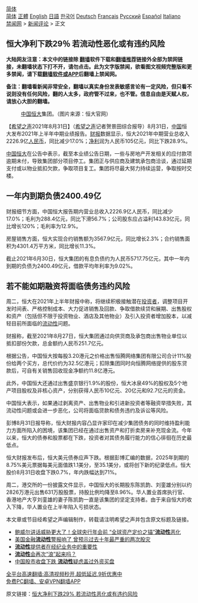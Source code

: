  <!-- 面包屑导航 --> <div class="breadcrumb"><!-- GTranslate: https://gtranslate.io/ -->  <div class="switcher notranslate">  <div class="selected">  <a href="#" onclick="return false;"> 简体</a>  </div>  <div class="option">  <a href="https://www.bannedbook.org" onclick="doGTranslate('zh-CN|zh-CN');jQuery('div.switcher div.selected a').html(jQuery(this).html());return false;" title="简体中文" class="nturl selected"> 简体</a>  <a href="https://www.bannedbook.org/zh-tw/" onclick="doGTranslate('zh-CN|zh-TW');jQuery('div.switcher div.selected a').html(jQuery(this).html());return false;" title="繁體中文" class="nturl"> 正體</a>  <a href="https://www.bannedbook.org/en/" onclick="doGTranslate('zh-CN|en');jQuery('div.switcher div.selected a').html(jQuery(this).html());return false;" title="English" class="nturl"> English</a>  <a href="https://www.bannedbook.org/ja/" onclick="doGTranslate('zh-CN|ja');jQuery('div.switcher div.selected a').html(jQuery(this).html());return false;" title="日本語" class="nturl"> 日語</a>  <a href="https://www.bannedbook.org/ko/" onclick="doGTranslate('zh-CN|ko');jQuery('div.switcher div.selected a').html(jQuery(this).html());return false;" title="한국어" class="nturl"> 한국어</a>  <a href="https://www.bannedbook.org/de/" onclick="doGTranslate('zh-CN|de');jQuery('div.switcher div.selected a').html(jQuery(this).html());return false;" title="Deutsch" class="nturl"> Deutsch</a>  <a href="https://www.bannedbook.org/fr/" onclick="doGTranslate('zh-CN|fr');jQuery('div.switcher div.selected a').html(jQuery(this).html());return false;" title="Français" class="nturl"> Français</a>  <a href="https://www.bannedbook.org/ru/" onclick="doGTranslate('zh-CN|ru');jQuery('div.switcher div.selected a').html(jQuery(this).html());return false;" title="Русский" class="nturl"> Русский</a>  <a href="https://www.bannedbook.org/es/" onclick="doGTranslate('zh-CN|es');jQuery('div.switcher div.selected a').html(jQuery(this).html());return false;" title="Español" class="nturl"> Español</a>  <a href="https://www.bannedbook.org/it/" onclick="doGTranslate('zh-CN|it');jQuery('div.switcher div.selected a').html(jQuery(this).html());return false;" title="Italiano" class="nturl"> Italiano</a>  </div>  </div>      <div class='breadcrumb-sub'><!-- Breadcrumb NavXT 6.3.0 --> <a href="https://www.bannedbook.org/" class="home">禁闻网</a> &gt; <a href="https://www.bannedbook.org/bnews/comments/" class="category">新闻评论</a> &gt; 正文</div></div><h2>恒大净利下跌29％ 若流动性恶化或有违约风险</h2> <p class="notice"><b>大陆网友注意：本文中的链接除 <a href="https://github.com/bannedbook/fanqiang" >翻墙</a>软件下载和<a href="https://github.com/killgcd/justmysocks/blob/master/README.md">翻墙推荐</a>链接外全部为禁网链接，未翻墙状态下打不开，请勿点击。此为文字版禁闻，欲看图文视频完整版和更多禁闻，请下载<a href="https://github.com/bannedbook/fanqiang">翻墙软件或APP</a>后翻墙上禁闻网。</p><p>备注：翻墙看新闻非常安全，翻墙以真实身份发表敏感言论有一定风险，但只看不说则没有任何风险，翻的人太多，政府管不过来，也不管。信息自由是天赋人权，请放心大胆的翻墙。</b></p>  <div class="entry"> <figure> <p><figcaption><a href="https://www.bannedbook.org/bnews/tag/%E4%B8%AD%E5%9B%BD/" class="st_tag internal_tag" rel="tag" title="标签 中国 下的日志">中国</a><a href="https://www.bannedbook.org/bnews/tag/%E6%81%92%E5%A4%A7/" class="st_tag internal_tag" rel="tag" title="标签 恒大 下的日志">恒大</a>集团。（图片来源：恒大官网）</figcaption></figure> <p>【<span class='wp_keywordlink_affiliate'><a href="https://www.soundofhope.org" title="希望之声" target="_blank">希望之声</a></span>2021年8月31日】（<a href="https://www.bannedbook.org/bnews/tag/%e5%b8%8c%e6%9c%9b%e4%b9%8b%e5%a3%b0/" class="st_tag internal_tag" rel="tag" title="标签 希望之声 下的日志">希望之声</a>记者贺景田综合报导）8月31日，<span class='wp_keywordlink_affiliate'><a href="https://www.bannedbook.org/" title="中国" target="_blank">中国</a></span>恒大发布2021年上半年中期业绩报告。<a href="https://www.bannedbook.org/bnews/tag/%E8%B4%A2%E6%8A%A5/" class="st_tag internal_tag" rel="tag" title="标签 财报 下的日志">财报</a>数据显示，恒大2021年中期营业总收入2226.9亿<a href="https://www.bannedbook.org/bnews/tag/%e4%ba%ba%e6%b0%91%e5%b8%81/" class="st_tag internal_tag" rel="tag" title="标签 人民币 下的日志">人民币</a>，同比减少17.0%；<a href="https://www.bannedbook.org/bnews/tag/%E5%87%80%E5%88%A9/" class="st_tag internal_tag" rel="tag" title="标签 净利 下的日志">净利</a>润为人民币105亿元，同比下跌28.9%。</p> <p><a href="https://www.bannedbook.org/bnews/tag/%E4%B8%AD%E5%9B%BD%E6%81%92%E5%A4%A7/" class="st_tag internal_tag" rel="tag" title="标签 中国恒大 下的日志">中国恒大</a>在公告中表示，截至本业绩公告日期，一些与房地产开发相关的应付款项逾期未付，导致集团部分项目停工。集团正与供应商及建筑承包商洽谈，通过延期支付或以物业抵扣欠款，争取项目复工。集团将尽最大努力持续运营，争取按时交楼。</p> <h2><strong>一年内到期负债2400.49亿</strong></h2> <p>财报细节方面，中国恒大报告期内营业总收入2226.9亿人民币，同比减少17.0%；毛利为288.4亿元，同比下滑56.7%；公司股东应占溢利143.83亿元，同比增长120%；毛利率为12.9%。</p> <p>房屋销售方面，恒大实现合约销售额为3567.9亿元，同比增长2.3%；合约销售面积为4301.4万平方米，同比增长11.3%。</p>  <p>截止2021年6月30日，恒大集团的有息负债约为人民币5717.75亿元，其中一年内到期的负债为2400.49亿元，借款平均年利率为9.02%。</p> <h2><strong>若不能如期融资将面临债务违约风险</strong></h2> <p>周二，恒大在2021年上半年财报中称，将继续积极接触潜在<a href="https://www.bannedbook.org/bnews/tag/%e6%8a%95%e8%b5%84%e8%80%85/" class="st_tag internal_tag" rel="tag" title="标签 投资者 下的日志">投资者</a>，调整项目开发时间表、严格控制成本、大力促进销售及回款、争取借款续贷和展期、出售股权和资产（包括但不限于投资物业、酒店及其他物业）及引入投资者增加股本，以减轻目前所面临的<a href="https://www.bannedbook.org/bnews/tag/%E6%B5%81%E5%8A%A8%E6%80%A7/" class="st_tag internal_tag" rel="tag" title="标签 流动性 下的日志">流动性</a>问题。</p> <p>财报称，截至2021年8月27日，恒大集团通过向供货商及承包商出售物业单位以抵扣部份欠款，总金额约人民币251.7亿元。</p> <p>根据公告，中国恒大按每股3.20港元之价格出售恒腾网络集团有限公司合计11%股份给两个买方，总代价约为32.5亿港元；扣除集团同时向恒腾网络提供的股东贷款后，可自有关销售回收现金净额约11.8亿港元。</p>  <p>此外，中国恒大还通过出售盛京银行1.9%的股份，恒大冰泉49%的股权及5个地产项目股权及非核心资产，分别获得人民币10亿元、20亿元和92.7亿元的资金。</p> <p>中国恒大表示，如果通过剥离资产、出售物业和引进新投资者等融资举措失败，其流动性问题或会进一步恶化，公司将面临贷款和债务违约及诉讼等风险。</p> <p>彭博8月31日报导称，恒大财报内容凸显许家印在减少集团债务的同时维持盈利能力方面所陷入的困境，该集团已经在通过出售资产和打折卖房来补充现金流。今年以来，恒大的债券和股票都在下跌，投资者对其债务履行能力的信心徘徊在历史最低点。</p> <p>恒大财报发布后，恒大美元债券应声下跌。根据彭博汇编的数据，2025年到期的8.75%美元票据每美元面值跌1.1美分，至35.1美分，或将创下新的纪录低点。恒大股价8月31日收盘下跌0.7%，年内跌幅达到71%。</p>  <p>周二，港交所的一份披露文件显示，中国恒大的长期股东陈凯韵、刘銮雄分别以约2826万港元出售631万股股票，持股比例均降至8.96%。华人置业首席执行官、香港地产大亨刘銮雄的妻子陈凯韵一直是该集团的坚定支持者。由于来自恒大的收入下降，华人置业在上半年陷入亏损状态。</p> <p>本文章或节目经希望之声编辑制作，转载请注明希望之声并包含原文标题及链接。 </p> <ul class='op-related-articles' title='相关阅读'> <li><a href='https://www.bannedbook.org/bnews/cnnews/20210825/1612528.html' target='_blank'>鲍威尔讲话威胁更大了！全球央行年会前 “全球资产定价之锚”<b>流动性</b>恶化</a></li> <li><a href='https://www.bannedbook.org/bnews/cnnews/20210814/1605925.html' target='_blank'>美国金融<b>流动性</b>警报响了 曾预示过去十年最严重的两次股灾</a></li> <li><a href='https://www.bannedbook.org/bnews/baitai/20210810/1603861.html' target='_blank'><b>流动性</b>提供者在经纪业务中的重要性</a></li> <li><a href='https://www.bannedbook.org/bnews/cnnews/20210313/1504351.html' target='_blank'><b>流动性</b>会再次“浪”起来吗？</a></li> <li><a href='https://www.bannedbook.org/bnews/baitai/20210204/1481430.html' target='_blank'>中国股市收盘下跌 <b>流动性</b>疑虑盖过外资买盘</a></li> </ul> <p class="texttj"> <a href="https://github.com/bannedbook/fanqiang/wiki/V2ray%E6%9C%BA%E5%9C%BA" target="_blank">全平台高速翻墙:高清视频秒开,超低延迟,9折优惠中</a><br/> <a href="https://github.com/bannedbook/fanqiang/wiki/%E7%A6%81%E9%97%BB%E7%BD%91%E5%AE%89%E5%8D%93%E7%BF%BB%E5%A2%99%E6%96%B0%E9%97%BBAPP" target="_blank">免费PC翻墙、安卓VPN翻墙APP</a></p><p>原文链接：<a class="src_link"  href="https://www.soundofhope.org/post/540524" target="_blank">恒大净利下跌29% 若流动性恶化或有违约风险</a></p> <a name='sharetosocial'></a>  <div style="margin-bottom:5px;padding-bottom:5px;clear:both"> <div id="archive-pix-1" class="banner-ads"> <!-- AuctionX Display platform tag START --> <div id="26318x728x90x621x_ADSLOT2" clicktrack="%%CLICK_URL_ESC%%"></div> <!-- AuctionX Display platform tag END --> </div> <div id="archive-pix-2" class="banner-ads"> <!-- AuctionX Display platform tag START --> <div id="26315x300x250x621x_ADSLOT2" clicktrack="%%CLICK_URL_ESC%%"></div> <!-- AuctionX Display platform tag END --> </div> </div>  <div id="archive-pix-1" class="banner-ads"> <!-- AuctionX Display platform tag START --> <div id="26318x728x90x621x_ADSLOT3" clicktrack="%%CLICK_URL_ESC%%"></div> <!-- AuctionX Display platform tag END --> </div> </div><!--END ENTRY--> 